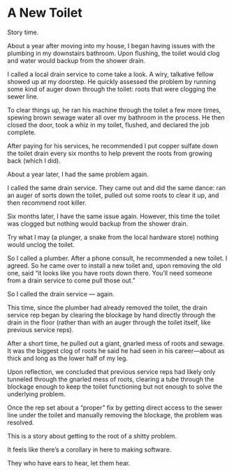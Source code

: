 # A New Toilet

Story time.

About a year after moving into my house, I began having issues with the plumbing in my downstairs bathroom. Upon flushing, the toilet would clog and water would backup from the shower drain.

I called a local drain service to come take a look. A wiry, talkative fellow showed up at my doorstep. He quickly assessed the problem by running some kind of auger down through the toilet: roots that were clogging the sewer line.

To clear things up, he ran his machine through the toilet a few more times, spewing brown sewage water all over my bathroom in the process. He then closed the door, took a whiz in my toilet, flushed, and declared the job complete.

After paying for his services, he recommended I put copper sulfate down the toilet drain every six months to help prevent the roots from growing back (which I did).

About a year later, I had the same problem again.

I called the same drain service. They came out and did the same dance: ran an auger of sorts down the toilet, pulled out some roots to clear it up, and then recommend root killer.

Six months later, I have the same issue again. However, this time the toilet was clogged but nothing would backup from the shower drain.

Try what I may (a plunger, a snake from the local hardware store) nothing would unclog the toilet. 

So I called a plumber. After a phone consult, he recommended a new toilet. I agreed. So he came over to install a new toilet and, upon removing the old one, said “it looks like you have roots down there. You’ll need someone from a drain service to come pull those out.”

So I called the drain service — again.

This time, since the plumber had already removed the toilet, the drain service rep began by clearing the blockage by hand directly through the drain in the floor (rather than with an auger through the toilet itself, like previous service reps).

After a short time, he pulled out a giant, gnarled mess of roots and sewage. It was the biggest clog of roots he said he had seen in his career—about as thick and long as the lower half of my leg.

Upon reflection, we concluded that previous service reps had likely only tunneled through the gnarled mess of roots, clearing a tube through the blockage enough to keep the toilet functioning but not enough to solve the underlying problem.

Once the rep set about a “proper” fix by getting direct access to the sewer line under the toilet and manually removing the blockage, the problem was resolved.

This is a story about getting to the root of a shitty problem.

It feels like there’s a corollary in here to making software.

They who have ears to hear, let them hear.